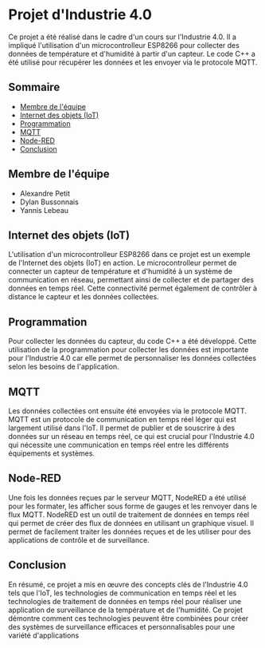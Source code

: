 # Projet d'Industrie 4.0
Ce projet a été réalisé dans le cadre d'un cours sur l'Industrie 4.0. Il a impliqué l'utilisation d'un microcontrolleur ESP8266 pour collecter des données de température et d'humidité à partir d'un capteur. Le code C++ a été utilisé pour récupérer les données et les envoyer via le protocole MQTT.

## Sommaire
- [Membre de l'équipe](#membre-de-léquipe)
- [Internet des objets (IoT)](#internet-des-objets-iot)
- [Programmation](#programmation)
- [MQTT](#mqtt)
- [Node-RED](#node-red)
- [Conclusion](#conclusion)

## Membre de l'équipe
- Alexandre Petit
- Dylan Bussonnais
- Yannis Lebeau 

## Internet des objets (IoT)
L'utilisation d'un microcontrolleur ESP8266 dans ce projet est un exemple de l'Internet des objets (IoT) en action. Le microcontrolleur permet de connecter un capteur de température et d'humidité à un système de communication en réseau, permettant ainsi de collecter et de partager des données en temps réel. Cette connectivité permet également de contrôler à distance le capteur et les données collectées.

## Programmation
Pour collecter les données du capteur, du code C++ a été développé. Cette utilisation de la programmation pour collecter les données est importante pour l'Industrie 4.0 car elle permet de personnaliser les données collectées selon les besoins de l'application.

## MQTT
Les données collectées ont ensuite été envoyées via le protocole MQTT. MQTT est un protocole de communication en temps réel léger qui est largement utilisé dans l'IoT. Il permet de publier et de souscrire à des données sur un réseau en temps réel, ce qui est crucial pour l'Industrie 4.0 qui nécessite une communication en temps réel entre les différents équipements et systèmes.

## Node-RED
Une fois les données reçues par le serveur MQTT, NodeRED a été utilisé pour les formater, les afficher sous forme de gauges et les renvoyer dans le flux MQTT. NodeRED est un outil de traitement de données en temps réel qui permet de créer des flux de données en utilisant un graphique visuel. Il permet de facilement traiter les données reçues et de les utiliser pour des applications de contrôle et de surveillance.

## Conclusion
En résumé, ce projet a mis en œuvre des concepts clés de l'Industrie 4.0 tels que l'IoT, les technologies de communication en temps réel et les technologies de traitement de données en temps réel pour réaliser une application de surveillance de la température et de l'humidité. Ce projet démontre comment ces technologies peuvent être combinées pour créer des systèmes de surveillance efficaces et personnalisables pour une variété d'applications